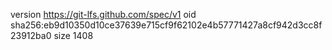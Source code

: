 version https://git-lfs.github.com/spec/v1
oid sha256:eb9d10350d10ce37639e715cf9f62102e4b57771427a8cf942d3cc8f23912ba0
size 1408
